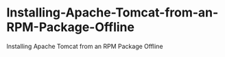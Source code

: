 # Installing-Apache-Tomcat-from-an-RPM-Package-Offline
Installing Apache Tomcat from an RPM Package Offline
